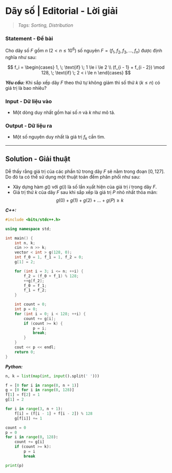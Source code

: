 
# Dãy số | Editorial - Lời giải

> *Tags: Sorting, Distribution*

### Statement - Đề bài

Cho dãy số $F$ gồm $n \; (2 < n \le 10^6)$ số nguyên $F = (f_1, f_2, f_3, \ldots, f_n)$ được định nghĩa như sau: 

$$
f_i =
\begin{cases}
1, \; \text{if} \; 1 \le i \le 2 \\
(f_{i - 1} + f_{i - 2}) \mod 128, \; \text{if} \; 2 < i \le n
\end{cases}
$$

***Yêu cầu:*** Khi sắp xếp dãy $F$ theo thứ tự không giảm thì số thứ $k \; (k \le n)$ có giá trị là bao nhiêu?

### Input - Dữ liệu vào

- Một dòng duy nhất gồm hai số $n$ và $k$ như mô tả.

### Output - Dữ liệu ra

- Một số nguyên duy nhất là giá trị $f_k$ cần tìm.

---

## Solution - Giải thuật

Dễ thấy rằng giá trị của các phần tử trong dãy $F$ sẽ nằm trong đoạn $[0, 127]$. Do đó ta có thể sử dụng một thuật toán đếm phân phối như sau:

- Xây dựng hàm $g()$ với $g(i)$ là số lần xuất hiện của giá trị $i$ trong dãy $F$.
- Giá trị thứ $k$ của dãy $F$ sau khi sắp xếp là giá trị $P$ nhỏ nhất thỏa mãn: $$g(0) + g(1) + g(2) + \ldots + g(P) \ge k$$



***C++:***

```cpp
#include <bits/stdc++.h>

using namespace std;

int main() {
    int n, k;
    cin >> n >> k;
    vector < int > g(128, 0);
    int f_0 = 1, f_1 = 1, f_2 = 0;
    g[1] = 2;

    for (int i = 3; i <= n; ++i) {
        f_2 = (f_0 + f_1) % 128;
        ++g[f_2];
        f_0 = f_1;
        f_1 = f_2;
    }

    int count = 0;
    int p = 0;
    for (int i = 0; i < 128; ++i) {
        count += g[i];
        if (count >= k) {
            p = i;
            break;
        }
    }
    cout << p << endl;
    return 0;
}
```

***Python:***

```py
n, k = list(map(int, input().split(' ')))

f = [0 for i in range(0, n + 1)]
g = [0 for i in range(0, 128)]
f[1] = f[2] = 1
g[1] = 2

for i in range(3, n + 1):
    f[i] = (f[i - 1] + f[i - 2]) % 128
    g[f[i]] += 1

count = 0
p = 0
for i in range(0, 128):
    count += g[i]
    if (count >= k):
        p = i
        break

print(p)
```